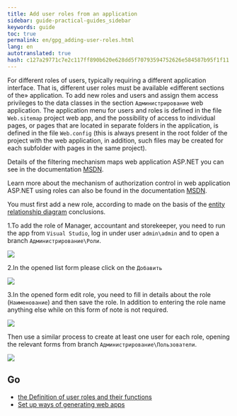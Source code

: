 ```yaml
--- 
title: Add user roles from an application 
sidebar: guide-practical-guides_sidebar 
keywords: guide 
toc: true 
permalink: en/gpg_adding-user-roles.html 
lang: en 
autotranslated: true 
hash: c127a29771c7e2c117ff890b620e628dd5f70793594752626e584587b95f1f11 
--- 
```


For different roles of users, typically requiring a different application interface. That is, different user roles must be available «different sections of the» application. 
To add new roles and users and assign them access privileges to the data classes in the section `Администрирование` web application. 
The application menu for users and roles is defined in the file `Web.sitemap` project web app, and the possibility of access to individual pages, or pages that are located in separate folders in the application, is defined in the file `Web.config` (this is always present in the root folder of the project with the web application, in addition, such files may be created for each subfolder with pages in the same project). 

Details of the filtering mechanism maps web application ASP.NET you can see in the documentation [MSDN](https://msdn.microsoft.com/ru-ru/library/ms178428(v=vs.100).aspx). 

Learn more about the mechanism of authorization control in web application ASP.NET using roles can also be found in the documentation [MSDN](https://msdn.microsoft.com/ru-ru/library/9ab2fxh0(v=vs.100).aspx). 

You must first add a new role, according to made on the basis of the [entity relationship diagram](gpg_identifying-roles.html) conclusions. 

1.To add the role of Manager, accountant and storekeeper, you need to run the app from `Visual Studio`, log in under user `admin\admin` and to open a branch `Администрирование\Роли`. 

![](/images/pages/guides/flexberry-aspnet/administration.jpg) 

2.In the opened list form please click on the `Добавить` 

![](/images/pages/guides/flexberry-aspnet/add-role.png) 

3.In the opened form edit role, you need to fill in details about the role (`Наименование`) and then save the role. In addition to entering the role name anything else while on this form of note is not required. 

![](/images/pages/guides/flexberry-aspnet/save-role.png) 

Then use a similar process to create at least one user for each role, opening the relevant forms from branch `Администрирование\Пользователи`. 

![](/images/pages/guides/flexberry-aspnet/add-other-roles.jpg) 

## Go 

* <i class="fa fa-arrow-left" aria-hidden="true"></i> [the Definition of user roles and their functions](gpg_identifying-roles.html) 
* [Set up ways of generating web apps](gpg_configuring-paths-generating.html) <i class="fa fa-arrow-right" aria-hidden="true"></i> 



